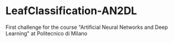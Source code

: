 # LeafClassification-AN2DL
First challenge for the course "Artificial Neural Networks and Deep Learning" at Politecnico di Milano
